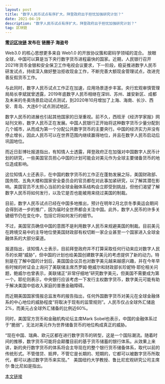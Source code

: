 ```yaml
---
layout: post
title: "数字人民币试点有序扩大，拜登政府出于担忧加强研究计划？"
date: 2021-04-19
description: "数字人民币试点有序扩大，拜登政府出于担忧加强研究计划？"
tag: 区块链
---   
```


__[零识区块链](https://www.8btc.com/writer/359857) 发布在 链圈子 海盗号__

Web3.0 的核心思想更多来自 Web1.0 的开放协议簇和密码学领域的混合。
放眼全球，中国可以算是当下央行数字货币进程最快的国家。近期，人民银行召开2021年货币金银和安全保卫工作电视会议要求，下一阶段，稳妥推进数字人民币研发试点，持续深入做好整治拒收现金工作，不断完善大额现金管理试点，改进完善反假货币工作。

与此同时，数字人民币试点工作正在加速，应用场景逐步丰富。央行宏观审慎管理局局长李斌就曾透露，2019年底数字人民币相继在深圳、苏州、雄安新区、成都及未来的冬奥场景启动试点测试，到2020年10月增加了上海、海南、长沙、西安、青岛、大连6个试点测试地区。

数字人民币的进展也引起其他国家的日渐重视。前不久，西班牙《经济学家报》网站刊文称，数字人民币正在发展。中国人民银行正开始将这种数字货币少量分配到几个城市，从而成为第一个分配公共数字货币的主要央行。中国的经济实力并没有停止增长，因此人民币可以在世界范围内继续赢得地位，并且在数字人民币启动后巩固地位。

而近日彭博社报道指出，有知情人士透露，拜登政府正在加强对中国数字人民币计划的研究，一些美国官员担心中国的计划可能会对美元作为全球主要储备货币的地位造成影响。

这位知情人士还表示，在中国的数字货币的工作正在蓬勃发展之际，美国财政部、国务院、五角大楼和国家安全委员会的官员都在对此事加紧研究，以了解其潜在影响。美国官员不太担心当前的全球金融体系结构会立即受到挑战，但他们渴望了解数字人民币将如何发行，以及它是否也能被用来绕过美国的制裁。

目前，数字人民币试点已经在中国多地推出，预计在明年2月北京冬季奥运会期间会得到进一步的推广，因为届时全世界都会关注中国。此外，数字人民币的许多关键细节仍在变化中，包括它将如何发行的细节。

不过，美国官员确信中国的意图不是利用数字人民币来规避美国的制裁。目前美元在跨境交易中的主导地位使美国财政部有权切断一家企业甚至一个国家进入全球金融体系的大部分渠道。

报道指出，该知情人士表示，目前拜登政府并不打算采取任何行动来应对数字人民币的长期“威胁”，但中国的计划也给美国创建数字美元的考虑提供了新的动力。特别是在了解中国的计划后，美国国会议员也对数字美元越来越感兴趣，并在今年早些时候的听证会上询问了美联储主席杰罗姆·鲍威尔和财政部长珍妮特·耶伦相关问题，鲍威尔也曾表示，美联储正“非常仔细地”研究数字美元，但美国不需要成为第一个。耶伦则表示，中央银行应该考虑一下发行主权数字货币，数字美元可能有助于解决美国中低收入家庭的普惠金融障碍。

而近期美国国家情报总监发布的报告指出，任何外国数字货币对美元在全球金融体系的中心地位的威胁程度“将取决于现有的监管规则”。人民币仅占全球外汇储逾2%，而美元占全球外汇储备的比例近60%。

同时，美国官方货币和金融机构论坛主席Mark Sobel也表示，中国的金融体系过于“脆弱”，无法对美元作为世界储备货币的地位构成真正的威胁。

“现在中国、瑞典、欧元区都在进行数字货币的转型，这是一个国际潮流。随着时间的推移，数字货币可能将会颠覆目前的基于货币储蓄的银行体系。从效果上来讲，新的央行数字货币的体系将会主导现在的整个银行货币储备体系，取代以前的传统形式。不管借贷、抵押，不管它是长期的、短期的，它都可以被数字货币所取代，都可以通过数字货币来实现。”　美国纽约大学教授、鲁比尼宏观研究公司主席尔·鲁比尼如是指出。

[本文链接](https://www.8btc.com/article/6624368)
